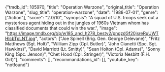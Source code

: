 {"tmdb_id": 105970, "title": "Operation Warzone", "original_title": "Operation Warzone", "slug_title": "operation-warzone", "date": "1988-07-01", "genre": ["Action"], "score": "2.0/10", "synopsis": "A squad of U.S. troops seek out a mysterious agent hiding out in the jungles of 1960s Vietnam whom has classified documents that could win the war.", "image": "https://image.tmdb.org/t/p/w185_and_h278_bestv2/pngzdGf20jsreRuUWTHlcbTpLNT.jpg", "actors": ["Joe Spinell (Brig. Gen. George Delevane)", "Fritz Matthews (Sgt. Holt)", "William Zipp (Cpl. Butler)", "John Cianetti (Spc. Sgt. Hawkins)", "David Marriott (Lt. Smitty)", "Sean Holton (Cpl. Adams)", "Sonny King (Spc. Jenson)", "Chet Hood (Cpl. Stringer)", "Victoria Nesbitt (F.H. Girl)"], "comments": [], "recommandations_id": [], "youtube_key": "notfound"}
